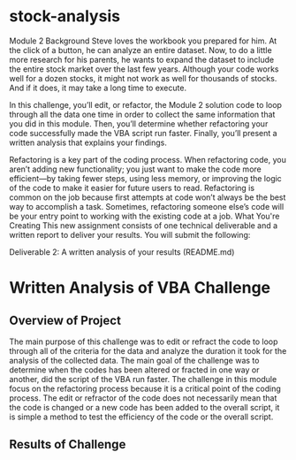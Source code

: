 # stock-analysis
Module 2
Background
Steve loves the workbook you prepared for him. At the click of a button, he can analyze an entire dataset. Now, to do a little more research for his parents, he wants to expand the dataset to include the entire stock market over the last few years. Although your code works well for a dozen stocks, it might not work as well for thousands of stocks. And if it does, it may take a long time to execute.

In this challenge, you’ll edit, or refactor, the Module 2 solution code to loop through all the data one time in order to collect the same information that you did in this module. Then, you’ll determine whether refactoring your code successfully made the VBA script run faster. Finally, you’ll present a written analysis that explains your findings.

Refactoring is a key part of the coding process. When refactoring code, you aren’t adding new functionality; you just want to make the code more efficient—by taking fewer steps, using less memory, or improving the logic of the code to make it easier for future users to read. Refactoring is common on the job because first attempts at code won’t always be the best way to accomplish a task. Sometimes, refactoring someone else’s code will be your entry point to working with the existing code at a job.
What You're Creating
This new assignment consists of one technical deliverable and a written report to deliver your results. You will submit the following:


Deliverable 2: A written analysis of your results (README.md)

# Written Analysis of VBA Challenge

## Overview of Project

The main purpose of this challenge was to edit or refract the code to loop through all of the criteria for the data and analyze the duration it took for the analysis of the collected data. The main goal of the challenge was to determine when the codes has been altered or fracted in one way or another, did the script of the VBA run faster. The challenge in this module focus on the refactoring process because it is a critical point of the coding process. The edit or refractor of the code does not necessarily mean that the code is changed or a new code has been added to the overall script, it is simple a method to test the efficiency of the code or the overall script.

## Results of Challenge

